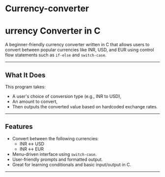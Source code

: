 # Currency-converter
# urrency Converter in C

A beginner-friendly currency converter written in C that allows users to convert between popular currencies like INR, USD, and EUR using control flow statements such as `if-else` and `switch-case`.

---

## What It Does

This program takes:
- A user's choice of conversion type (e.g., INR to USD),
- An amount to convert,
- Then outputs the converted value based on hardcoded exchange rates.

---

## Features

- Convert between the following currencies:
  - INR ↔ USD
  - INR ↔ EUR
- Menu-driven interface using `switch-case`.
- User-friendly prompts and formatted output.
- Great for learning conditionals and basic input/output in C.

---
